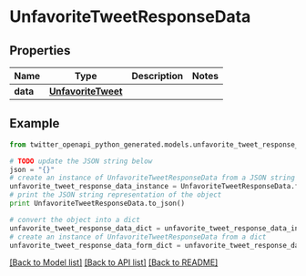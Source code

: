 # UnfavoriteTweetResponseData


## Properties

Name | Type | Description | Notes
------------ | ------------- | ------------- | -------------
**data** | [**UnfavoriteTweet**](UnfavoriteTweet.md) |  | 

## Example

```python
from twitter_openapi_python_generated.models.unfavorite_tweet_response_data import UnfavoriteTweetResponseData

# TODO update the JSON string below
json = "{}"
# create an instance of UnfavoriteTweetResponseData from a JSON string
unfavorite_tweet_response_data_instance = UnfavoriteTweetResponseData.from_json(json)
# print the JSON string representation of the object
print UnfavoriteTweetResponseData.to_json()

# convert the object into a dict
unfavorite_tweet_response_data_dict = unfavorite_tweet_response_data_instance.to_dict()
# create an instance of UnfavoriteTweetResponseData from a dict
unfavorite_tweet_response_data_form_dict = unfavorite_tweet_response_data.from_dict(unfavorite_tweet_response_data_dict)
```
[[Back to Model list]](../README.md#documentation-for-models) [[Back to API list]](../README.md#documentation-for-api-endpoints) [[Back to README]](../README.md)


